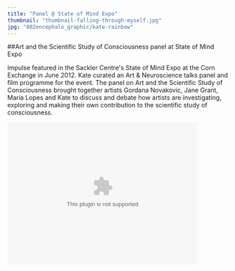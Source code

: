 ```yaml
---
title: "Panel @ State of Mind Expo"
thumbnail: "thumbnail-falling-through-myself.jpg"
jpg: "002encephalo_graphic/kate-rainbow"
---
```


##Art and the Scientific Study of Consciousness panel at State of Mind Expo

Impulse featured in the Sackler Centre's State of Mind Expo at the Corn Exchange in June 2012. Kate curated an Art & Neuroscience talks panel and film programme for the event. The panel on Art and the Scientific Study of Consciousness brought together artists Gordana Novakovic, Jane Grant, Maria Lopes and Kate to discuss and debate how artists are investigating, exploring and making their own contribution to the scientific study of consciousness.

<embed src='http://www.pulse-project.org/modules/swftools/shared/flash_media_player/player.swf' height='325' width='433' bgcolor='0xFFFFFF' allowscriptaccess='always' allowfullscreen='true' flashvars='volume=29&backcolor=0xFFFFFF&bufferlength=10&file=http%3A%2F%2Fwww.pulse-project.org%2Fsites%2Fdefault%2Ffiles%2Fflash%2F2%2C2_-_Kate_Genevieve_-_final.flv&plugins=viral-1d'/>
